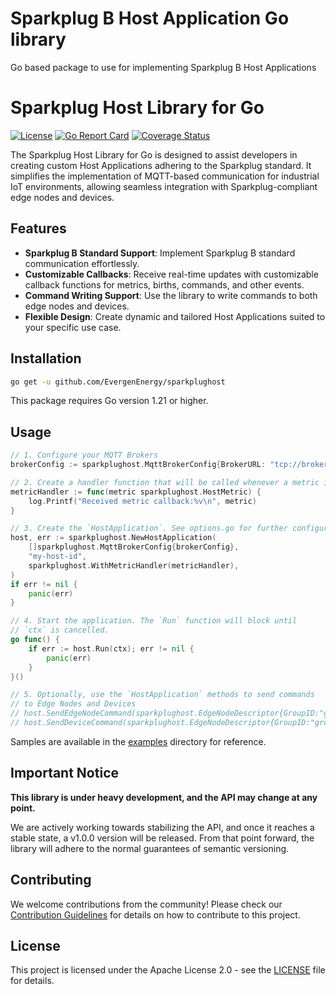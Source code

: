 # Sparkplug B Host Application Go library
Go based package to use for implementing Sparkplug B Host Applications

# Sparkplug Host Library for Go

[![License](https://img.shields.io/badge/license-Apache%202.0-blue.svg)](https://opensource.org/licenses/Apache-2.0)
[![Go Report Card](https://goreportcard.com/badge/github.com/EvergenEnergy/sparkplughost)](https://goreportcard.com/report/github.com/EvergenEnergy/sparkplughost)
[![Coverage Status](https://coveralls.io/repos/github/EvergenEnergy/sparkplug-host/badge.svg?branch=coverall)](https://coveralls.io/github/EvergenEnergy/sparkplug-host?branch=coverall)


The Sparkplug Host Library for Go is designed to assist developers in creating custom Host Applications adhering to the Sparkplug standard. 
It simplifies the implementation of MQTT-based communication for industrial IoT environments, 
allowing seamless integration with Sparkplug-compliant edge nodes and devices.

## Features

- **Sparkplug B Standard Support**: Implement Sparkplug B standard communication effortlessly.
- **Customizable Callbacks**: Receive real-time updates with customizable callback functions for metrics, births, commands, and other events.
- **Command Writing Support**: Use the library to write commands to both edge nodes and devices.
- **Flexible Design**: Create dynamic and tailored Host Applications suited to your specific use case.

## Installation

```bash
go get -u github.com/EvergenEnergy/sparkplughost
```

This package requires Go version 1.21 or higher.

## Usage

```go
// 1. Configure your MQTT Brokers
brokerConfig := sparkplughost.MqttBrokerConfig{BrokerURL: "tcp://broker.hivemq.com:1883"}

// 2. Create a handler function that will be called whenever a metric is added or updated
metricHandler := func(metric sparkplughost.HostMetric) {
    log.Printf("Received metric callback:%v\n", metric)
}

// 3. Create the `HostApplication`. See options.go for further configuration options.
host, err := sparkplughost.NewHostApplication(
    []sparkplughost.MqttBrokerConfig{brokerConfig},
    "my-host-id",
    sparkplughost.WithMetricHandler(metricHandler),
)
if err != nil {
    panic(err)
}

// 4. Start the application. The `Run` function will block until
// `ctx` is cancelled.
go func() {
    if err := host.Run(ctx); err != nil {
        panic(err)
    }
}()

// 5. Optionally, use the `HostApplication` methods to send commands
// to Edge Nodes and Devices
// host.SendEdgeNodeCommand(sparkplughost.EdgeNodeDescriptor{GroupID:"group-id", EdgeNodeID:"edge-node-id"}, metrics)
// host.SendDeviceCommand(sparkplughost.EdgeNodeDescriptor{GroupID:"group-id", EdgeNodeID:"edge-node-id"},deviceID, metrics)
```

Samples are available in the [examples](examples) directory for reference.

## Important Notice

**This library is under heavy development, and the API may change at any point.**

We are actively working towards stabilizing the API, and once it reaches a stable state, a v1.0.0 version will be released. 
From that point forward, the library will adhere to the normal guarantees of semantic versioning.

## Contributing

We welcome contributions from the community! Please check our [Contribution Guidelines](CONTRIBUTING.md) for details on how to contribute to this project.

## License

This project is licensed under the Apache License 2.0 - see the [LICENSE](LICENSE) file for details.
